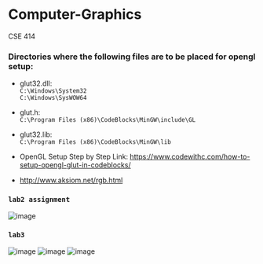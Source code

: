 # Computer-Graphics

CSE 414

### Directories where the following files are to be placed for opengl setup:

- glut32.dll: <br>```C:\Windows\System32```<br>```C:\Windows\SysWOW64```
- glut.h: <br>```C:\Program Files (x86)\CodeBlocks\MinGW\include\GL```
- glut32.lib: <br>```C:\Program Files (x86)\CodeBlocks\MinGW\lib```

- OpenGL Setup Step by Step Link: https://www.codewithc.com/how-to-setup-opengl-glut-in-codeblocks/
- http://www.aksiom.net/rgb.html

### ``lab2 assignment``
![image](https://user-images.githubusercontent.com/59027621/192090372-06ed2bec-4096-446a-ad3a-fb46dc82c26c.png)

### ```lab3```
![image](https://user-images.githubusercontent.com/59027621/196793291-a1847d45-b86d-4b32-9287-c1c5f49fb66c.png)
![image](https://user-images.githubusercontent.com/59027621/196793386-b7627980-98a9-46c0-a871-ca6f1ae1873c.png)
![image](https://user-images.githubusercontent.com/59027621/196796024-0baea130-ee82-43f0-9f4d-b81c38e64b9b.png)

